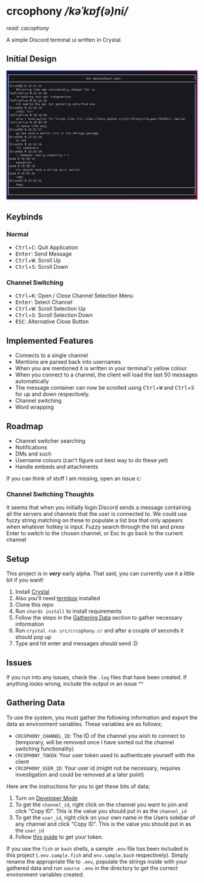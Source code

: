 # crcophony */kəˈkɒf(ə)ni/*
*read: cacophony*

A simple Discord terminal ui written in Crystal.

## Initial Design
![initial design](https://raw.githubusercontent.com/freyamade/crcophony/master/demo.png)

## Keybinds
### Normal
- <kbd>Ctrl</kbd>+<kbd>C</kbd>: Quit Application
- <kbd>Enter</kbd>: Send Message
- <kbd>Ctrl</kbd>+<kbd>W</kbd>: Scroll Up
- <kbd>Ctrl</kbd>+<kbd>S</kbd>: Scroll Down

### Channel Switching
- <kbd>Ctrl</kbd>+<kbd>K</kbd>: Open / Close Channel Selection Menu
- <kbd>Enter</kbd>: Select Channel
- <kbd>Ctrl</kbd>+<kbd>W</kbd>: Scroll Selection Up
- <kbd>Ctrl</kbd>+<kbd>S</kbd>: Scroll Selection Down
- <kbd>ESC</kbd>: Alternative Close Button

## Implemented Features
- Connects to a single channel
- Mentions are parsed back into usernames
- When you are mentioned it is written in your terminal's yellow colour.
- When you connect to a channel, the client will load the last 50 messages automatically
- The message container can now be scrolled using <kbd>Ctrl</kbd>+<kbd>W</kbd> and <kbd>Ctrl</kbd>+<kbd>S</kbd> for up and down respectively.
- Channel switching
- Word wrapping

## Roadmap
- Channel switcher searching
- Notifications
- DMs and such
- Username colours (can't figure out best way to do these yet)
- Handle embeds and attachments

If you can think of stuff I am missing, open an issue c:

### Channel Switching Thoughts
It seems that when you initially login Discord sends a message containing all the servers and channels that the user is connected to. We could use fuzzy string matching on these to populate a list box that only appears when whatever hotkey is input. Fuzzy search through the list and press Enter to switch to the chosen channel, or Esc to go back to the current channel

## Setup
This project is in ***very*** early alpha. That said, you can currently use it a little bit if you want!
1. Install [Crystal](https://crystal-lang.org/reference/installation/)
2. Also you'll need [termbox](https://github.com/nsf/termbox) installed
3. Clone this repo
4. Run `shards install` to install requirements
5. Follow the steps in the [Gathering Data](#gathering-data) section to gather necessary information
6. Run `crystal run src/crcophony.cr` and after a couple of seconds it should pop up
7. Type and hit enter and messages should send :D

## Issues
If you run into any issues, check the `.log` files that have been created. If anything looks wrong, include the output in an issue ^^

## Gathering Data
To use the system, you must gather the following information and export the data as environment variables.
These variables are as follows;

- `CRCOPHONY_CHANNEL_ID`: The ID of the channel you wish to connect to (temporary, will be removed once I have sorted out the channel switching functionality)
- `CRCOPHONY_TOKEN`: Your user token used to authenticate yourself with the client
- `CRCOPHONY_USER_ID`: Your user id (might not be necessary, requires investigation and could be removed at a later point)

Here are the instructions for you to get these bits of data;
1. Turn on [Developer Mode](https://discordia.me/developer-mode)
2. To get the `channel_id`, right click on the channel you want to join and click "Copy ID". This is the value you should put in as the `channel_id`
3. To get the `user_id`, right click on your own name in the Users sidebar of any channel and click "Copy ID". This is the value you should put in as the `user_id`
4. Follow [this guide](https://discordhelp.net/discord-token) to get your token.

If you use the `fish` or `bash` shells, a sample `.env` file has been included in this project (`.env.sample.fish` and `env.sample.bash` respectively). Simply rename the appropriate file to `.env`, populate the strings inside with your gathered data and run `source .env` in the directory to get the correct environment variables created.
